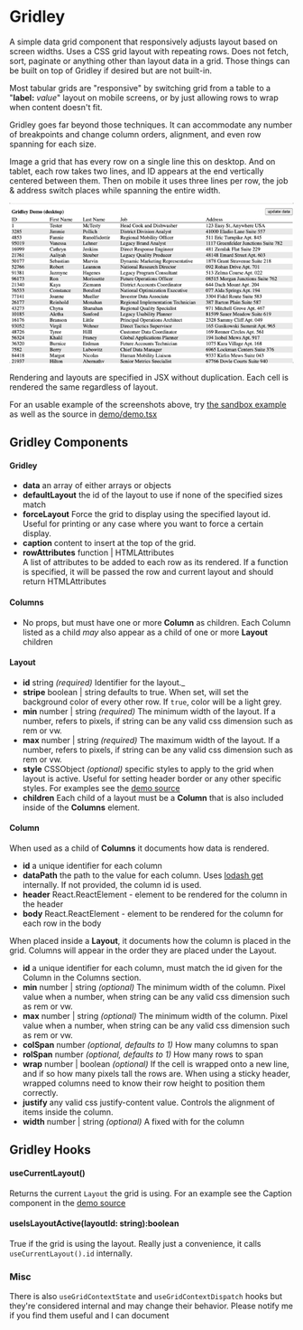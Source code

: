 # Gridley

A simple data grid component that responsively adjusts layout based on screen widths.  Uses a CSS grid layout with repeating rows.  Does not fetch, sort, paginate or anything other than layout data in a grid.  Those things can be built on top of Gridley if desired but are not built-in.

Most tabular grids are "responsive" by switching grid from a table to a "**label:** _value_" layout on mobile screens, or by just allowing rows to wrap when content doesn't fit.

Gridley goes far beyond those techniques.  It can accommodate any number of breakpoints and change column orders, alignment, and even row spanning for each size.

Image a grid that has every row on a single line this on desktop.  And on tablet, each row takes two lines, and ID appears at the end vertically centered between them.  Then on mobile it uses three lines per row, the job & address switch places while spanning the entire width.


![screen capture](demo/screencap.gif)


Rendering and layouts are specified in JSX without duplication.  Each cell is rendered the same regardless of layout.

For an usable example of the screenshots above, try [the sandbox example](https://codesandbox.io/s/o4fnxr?module=/example.tsx) as well as the source in [demo/demo.tsx](demo/demo.tsx)

## Gridley Components

#### Gridley

 * **data** an array of either arrays or objects
 * **defaultLayout** the id of the layout to use if none of the specified sizes match
 * **forceLayout** Force the grid to display using the specified layout id.  Useful for printing or any case where you want to force a certain display.
 * **caption** content to insert at the top of the grid.
 * **rowAttributes** function | HTMLAttributes<div>  A list of attributes to be added to each row as its rendered.  If a function is specified, it will be passed the row and current layout and should return HTMLAttributes 

#### Columns

 * No props, but must have one or more **Column** as children.  Each Column listed as a child _may_ also appear as a child of one or more **Layout** children

#### Layout
 * **id** string _(required)_  Identifier for the layout._
 * **stripe** boolean | string defaults to true.  When set, will set the background color of every other row.  If `true`, color will be a light grey.
 * **min** number | string _(required)_ The minimum width of the layout. If a number, refers to pixels, if string can be any valid css dimension such as rem or vw.
 * **max** number | string _(required)_ The maximum width of the layout. If a number, refers to pixels, if string can be any valid css dimension such as rem or vw.
 * **style** CSSObject _(optional)_ specific styles to apply to the grid when layout is active.  Useful for setting header border or any other specific styles.  For examples see the [demo source](demo/demo.tsx)
 * **children**  Each child of a layout must be a **Column** that is also included inside of the **Columns** element.


#### Column

When used as a child of **Columns** it documents how data is rendered.

 * **id** a unique identifier for each column
 * **dataPath** the path to the value for each column.  Uses [lodash get](https://lodash.com/docs/4.17.15#get) internally.  If not provided, the column id is used.
 * **header** React.ReactElement - element to be rendered for the column in the header
 * **body** React.ReactElement - element to be rendered for the column for each row in the body

When placed inside a **Layout**, it documents how the column is placed in the grid.  Columns will appear in the order they are placed under the Layout.

 * **id** a unique identifier for each column, must match the id given for the Column in the Columns section.
 * **min** number | string _(optional)_ The minimum width of the column. Pixel value when a number, when string can be any valid css dimension such as rem or vw.
 * **max** number | string _(optional)_ The minimum width of the column. Pixel value when a number, when string can be any valid css dimension such as rem or vw.
 * **colSpan** number _(optional, defaults to 1)_ How many columns to span
 * **rolSpan** number _(optional, defaults to 1)_ How many rows to span
 * **wrap** number | boolean _(optional)_ If the cell is wrapped onto a new line, and if so how many pixels tall the rows are.  When using a sticky header, wrapped columns need to know their row height to position them correctly.
 * **justify** any valid css justify-content value.  Controls the alignment of items inside the column.
 * **width** number | string _(optional)_ A fixed with for the column

## Gridley Hooks

#### useCurrentLayout()

Returns the current `Layout` the grid is using.  For an example see the Caption component in the [demo source](demo/demo.tsx)

#### useIsLayoutActive(layoutId: string):boolean

True if the grid is using the layout.  Really just a convenience, it calls `useCurrentLayout().id` internally.

### Misc

There is also `useGridContextState` and `useGridContextDispatch` hooks but they're considered internal and may change their behavior.  Please notify me if you find them useful and I can document
